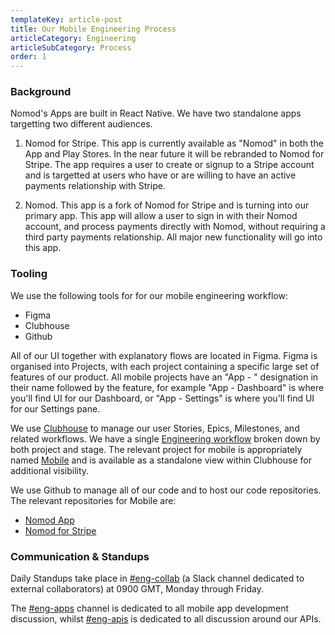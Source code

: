 ```yaml
---
templateKey: article-post
title: Our Mobile Engineering Process
articleCategory: Engineering
articleSubCategory: Process
order: 1
---
```

### Background
Nomod's Apps are built in React Native. We have two standalone apps targetting two different audiences.

1. Nomod for Stripe. This app is currently available as "Nomod" in both the App and Play Stores. In the near future it will be rebranded to Nomod for Stripe. The app requires a user to create or signup to a Stripe account and is targetted at users who have or are willing to have an active payments relationship with Stripe.

2. Nomod. This app is a fork of Nomod for Stripe and is turning into our primary app. This app will allow a user to sign in with their Nomod account, and process payments directly with Nomod, without requiring a third party payments relationship. All major new functionality will go into this app.

### Tooling
We use the following tools for for our mobile engineering workflow:

- Figma
- Clubhouse
- Github

All of our UI together with explanatory flows are located in Figma. Figma is organised into Projects, with each project containing a specific large set of features of our product. All mobile projects have an "App - " designation in their name followed by the feature, for example "App - Dashboard" is where you'll find UI for our Dashboard, or "App - Settings" is where you'll find UI for our Settings pane.

We use [Clubhouse][1] to manage our user Stories, Epics, Milestones, and related workflows. We have a single [Engineering workflow][2] broken down by both project and stage. The relevant project for mobile is appropriately named [Mobile][3] and is available as a standalone view within Clubhouse for additional visibility.

We use Github to manage all of our code and to host our code repositories. The relevant repositories for Mobile are:

- [Nomod App][4]
- [Nomod for Stripe][5]

### Communication & Standups
Daily Standups take place in [#eng-collab][6] (a Slack channel dedicated to external collaborators) at 0900 GMT, Monday through Friday. 

The [#eng-apps][7] channel is dedicated to all mobile app development discussion, whilst [#eng-apis][8] is dedicated to all discussion around our APIs.

[1]: https://clubhouse.io
[2]: https://app.clubhouse.io/nomod/stories/space/17/engineering
[3]: https://app.clubhouse.io/nomod/project/896/mobile
[4]: https://github.com/nomoding/nomod-app
[5]: https://github.com/nomoding/nomod-stripe-app
[6]: https://nomoding.slack.com/archives/CMSB1TJG2
[7]: https://nomoding.slack.com/archives/CSX4J2CSH
[8]: https://nomoding.slack.com/archives/CSWL98X0C

